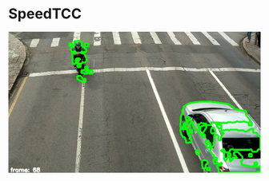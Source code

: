 # SpeedTCC
![dsad](https://github.com/Brockzera/SpeedTCC/blob/master/1-maskContours/outputFrame.jpg)
